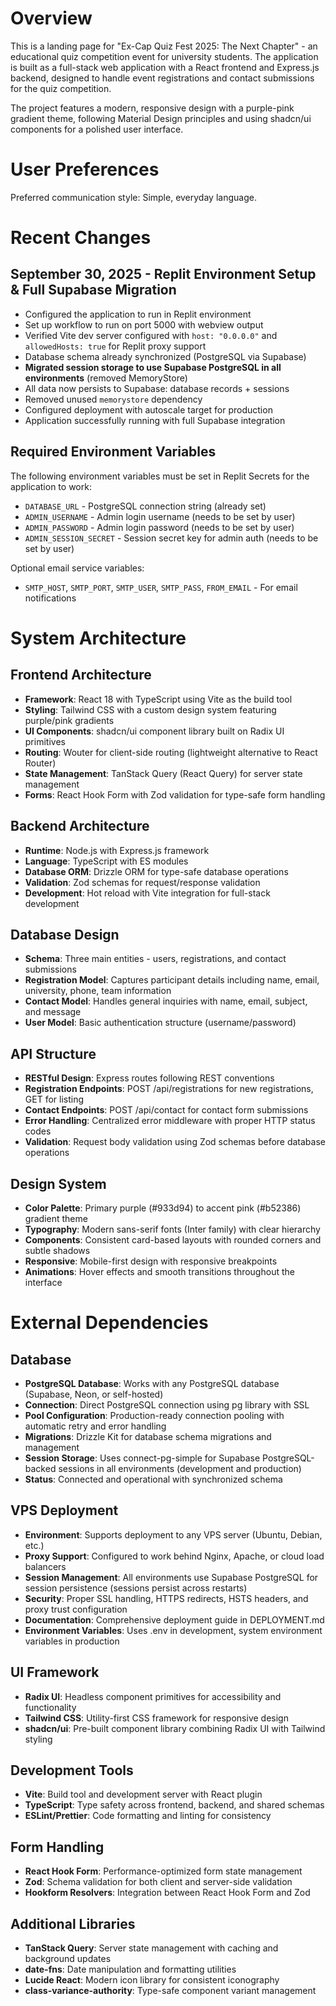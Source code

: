 # Overview

This is a landing page for "Ex-Cap Quiz Fest 2025: The Next Chapter" - an educational quiz competition event for university students. The application is built as a full-stack web application with a React frontend and Express.js backend, designed to handle event registrations and contact submissions for the quiz competition.

The project features a modern, responsive design with a purple-pink gradient theme, following Material Design principles and using shadcn/ui components for a polished user interface.

# User Preferences

Preferred communication style: Simple, everyday language.

# Recent Changes

## September 30, 2025 - Replit Environment Setup & Full Supabase Migration
- Configured the application to run in Replit environment
- Set up workflow to run on port 5000 with webview output
- Verified Vite dev server configured with `host: "0.0.0.0"` and `allowedHosts: true` for Replit proxy support
- Database schema already synchronized (PostgreSQL via Supabase)
- **Migrated session storage to use Supabase PostgreSQL in all environments** (removed MemoryStore)
- All data now persists to Supabase: database records + sessions
- Removed unused `memorystore` dependency
- Configured deployment with autoscale target for production
- Application successfully running with full Supabase integration

## Required Environment Variables
The following environment variables must be set in Replit Secrets for the application to work:
- `DATABASE_URL` - PostgreSQL connection string (already set)
- `ADMIN_USERNAME` - Admin login username (needs to be set by user)
- `ADMIN_PASSWORD` - Admin login password (needs to be set by user)
- `ADMIN_SESSION_SECRET` - Session secret key for admin auth (needs to be set by user)

Optional email service variables:
- `SMTP_HOST`, `SMTP_PORT`, `SMTP_USER`, `SMTP_PASS`, `FROM_EMAIL` - For email notifications

# System Architecture

## Frontend Architecture
- **Framework**: React 18 with TypeScript using Vite as the build tool
- **Styling**: Tailwind CSS with a custom design system featuring purple/pink gradients
- **UI Components**: shadcn/ui component library built on Radix UI primitives
- **Routing**: Wouter for client-side routing (lightweight alternative to React Router)
- **State Management**: TanStack Query (React Query) for server state management
- **Forms**: React Hook Form with Zod validation for type-safe form handling

## Backend Architecture
- **Runtime**: Node.js with Express.js framework
- **Language**: TypeScript with ES modules
- **Database ORM**: Drizzle ORM for type-safe database operations
- **Validation**: Zod schemas for request/response validation
- **Development**: Hot reload with Vite integration for full-stack development

## Database Design
- **Schema**: Three main entities - users, registrations, and contact submissions
- **Registration Model**: Captures participant details including name, email, university, phone, team information
- **Contact Model**: Handles general inquiries with name, email, subject, and message
- **User Model**: Basic authentication structure (username/password)

## API Structure
- **RESTful Design**: Express routes following REST conventions
- **Registration Endpoints**: POST /api/registrations for new registrations, GET for listing
- **Contact Endpoints**: POST /api/contact for contact form submissions
- **Error Handling**: Centralized error middleware with proper HTTP status codes
- **Validation**: Request body validation using Zod schemas before database operations

## Design System
- **Color Palette**: Primary purple (#933d94) to accent pink (#b52386) gradient theme
- **Typography**: Modern sans-serif fonts (Inter family) with clear hierarchy
- **Components**: Consistent card-based layouts with rounded corners and subtle shadows
- **Responsive**: Mobile-first design with responsive breakpoints
- **Animations**: Hover effects and smooth transitions throughout the interface

# External Dependencies

## Database
- **PostgreSQL Database**: Works with any PostgreSQL database (Supabase, Neon, or self-hosted)
- **Connection**: Direct PostgreSQL connection using pg library with SSL
- **Pool Configuration**: Production-ready connection pooling with automatic retry and error handling
- **Migrations**: Drizzle Kit for database schema migrations and management
- **Session Storage**: Uses connect-pg-simple for Supabase PostgreSQL-backed sessions in all environments (development and production)
- **Status**: Connected and operational with synchronized schema

## VPS Deployment
- **Environment**: Supports deployment to any VPS server (Ubuntu, Debian, etc.)
- **Proxy Support**: Configured to work behind Nginx, Apache, or cloud load balancers
- **Session Management**: All environments use Supabase PostgreSQL for session persistence (sessions persist across restarts)
- **Security**: Proper SSL handling, HTTPS redirects, HSTS headers, and proxy trust configuration
- **Documentation**: Comprehensive deployment guide in DEPLOYMENT.md
- **Environment Variables**: Uses .env in development, system environment variables in production

## UI Framework
- **Radix UI**: Headless component primitives for accessibility and functionality
- **Tailwind CSS**: Utility-first CSS framework for responsive design
- **shadcn/ui**: Pre-built component library combining Radix UI with Tailwind styling

## Development Tools
- **Vite**: Build tool and development server with React plugin
- **TypeScript**: Type safety across frontend, backend, and shared schemas
- **ESLint/Prettier**: Code formatting and linting for consistency

## Form Handling
- **React Hook Form**: Performance-optimized form state management
- **Zod**: Schema validation for both client and server-side validation
- **Hookform Resolvers**: Integration between React Hook Form and Zod

## Additional Libraries
- **TanStack Query**: Server state management with caching and background updates
- **date-fns**: Date manipulation and formatting utilities
- **Lucide React**: Modern icon library for consistent iconography
- **class-variance-authority**: Type-safe component variant management